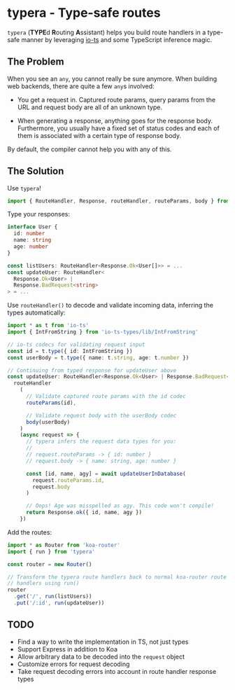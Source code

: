 typera - Type-safe routes
=========================

`typera` (**TYPE**d **R**outing **A**ssistant) helps you build route
handlers in a type-safe manner by leveraging
[io-ts](https://github.com/gcanti/io-ts) and some TypeScript inference
magic.

The Problem
-----------

When you see an `any`, you cannot really be sure anymore. When
building web backends, there are quite a few `any`s involved:

- You get a request in. Captured route params, query params from the
  URL and request body are all of an unknown type.

- When generating a response, anything goes for the response body.
  Furthermore, you usually have a fixed set of status codes and each
  of them is associated with a certain type of response body.

By default, the compiler cannot help you with any of this.

The Solution
------------

Use `typera`!

```typescript
import { RouteHandler, Response, routeHandler, routeParams, body } from 'typera'
```

Type your responses:

```typescript
interface User {
  id: number
  name: string
  age: number
}

const listUsers: RouteHandler<Response.Ok<User[]>> = ...
const updateUser: RouteHandler<
  Response.Ok<User> |
  Response.BadRequest<string>
> = ...
```

Use `routeHandler()` to decode and validate incoming data, inferring
the types automatically:

```typescript
import * as t from 'io-ts'
import { IntFromString } from 'io-ts-types/lib/IntFromString'

// io-ts codecs for validating request input
const id = t.type({ id: IntFromString })
const userBody = t.type({ name: t.string, age: t.number })

// Continuing from typed response for updateUser above
const updateUser: RouteHandler<Response.Ok<User> | Response.BadRequest<string>> = 
  routeHandler
    (
      // Validate captured route params with the id codec
      routeParams(id),

      // Validate request body with the userBody codec
      body(userBody)
    )
    (async request => {
      // typera infers the request data types for you:
      //
      // request.routeParams -> { id: number }
      // request.body -> { name: string, age: number }

      const [id, name, agy] = await updateUserInDatabase(
        request.routeParams.id,
        request.body
      )

      // Oops! Age was misspelled as agy. This code won't compile!
      return Response.ok({ id, name, agy })
    })
```

Add the routes:

```typescript
import * as Router from 'koa-router'
import { run } from 'typera'

const router = new Router()

// Transform the typera route handlers back to normal koa-router route
// handlers using run()
router
  .get('/', run(listUsers))
  .put('/:id', run(updateUser))
```

TODO
----

- Find a way to write the implementation in TS, not just types
- Support Express in addition to Koa
- Allow arbitrary data to be decoded into the `request` object
- Customize errors for request decoding
- Take request decoding errors into account in route handler response
  types
